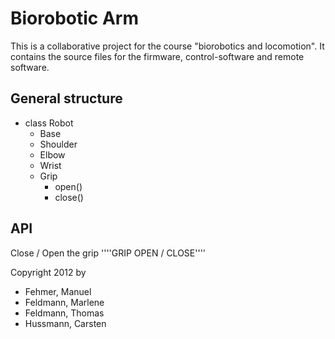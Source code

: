 # Biorobotic Arm

This is a collaborative project for the course "biorobotics and locomotion".
It contains the source files for the firmware, control-software and remote software.

## General structure
- class Robot
	- Base
    - Shoulder
    - Elbow
    - Wrist
    - Grip
        - open()
        - close()

## API
Close / Open the grip
''''GRIP OPEN / CLOSE''''


Copyright 2012 by
- Fehmer, Manuel
- Feldmann, Marlene
- Feldmann, Thomas
- Hussmann, Carsten
